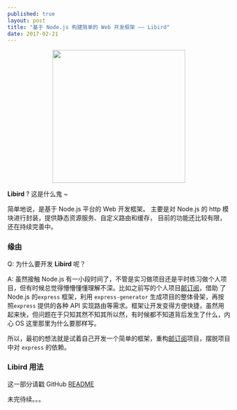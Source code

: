 ```yaml
---
published: true
layout: post
title: "基于 Node.js 构建简单的 Web 开发框架 —— Libird"
date: 2017-02-21
---
```

<center>
<img src = 'http://7xloce.com1.z0.glb.clouddn.com/libird_logo_v1.0.png' style="width:300px">
</center>

**Libird** ? 这是什么鬼 ~ 

简单地说，是基于 Node.js 平台的 Web 开发框架。 主要是对 Node.js 的 http 模块进行封装，提供静态资源服务、自定义路由和缓存， 目前的功能还比较有限，还在持续完善中。

### 缘由

Q: 为什么要开发 **Libird** 呢？ 
 
A: 虽然接触 Node.js 有一小段时间了，不管是实习做项目还是平时练习做个人项目，但有时候总觉得懵懵懂懂理解不深。比如之前写的个人项目[邮订阅]，借助 了 Node.js 的`express` 框架，利用 `express-generator` 生成项目的整体骨架，再按照`express` 提供的各种 API 实现路由等需求。框架让开发变得方便快捷，虽然用起来快，但问题在于只知其然不知其所以然，有时候都不知道背后发生了什么，内心 OS 这里那里为什么要那样写。

所以，最初的想法就是试着自己开发一个简单的框架，重构[邮订阅]项目，摆脱项目中对 `express` 的依赖。

### Libird 用法

这一部分请戳 GitHub [README]


未完待续。。。


[邮订阅]: http://youdingyue.luckykaiyi.com/
[README]: https://github.com/luckykaiyi/libird
